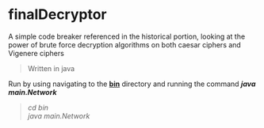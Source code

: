 # finalDecryptor

A simple code breaker referenced in the historical portion, looking at the power of brute force decryption algorithms on both caesar ciphers and Vigenere ciphers

> Written in java

Run by using navigating to the [**bin**](./bin) directory and running the command _**java main.Network**_

> _cd bin_  
> _java main.Network_
